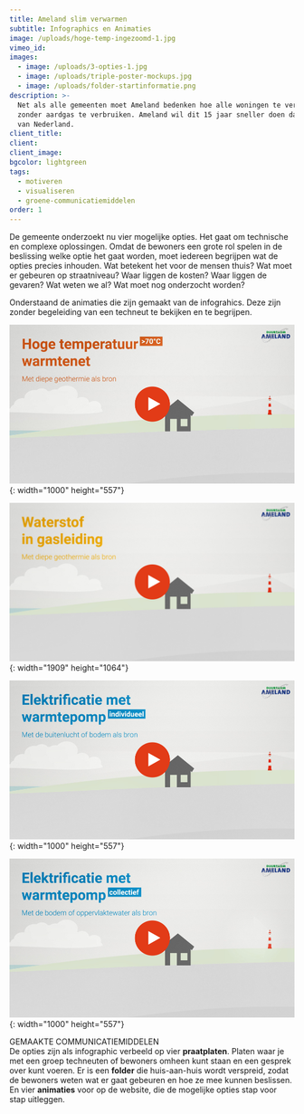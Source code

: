 ```yaml
---
title: Ameland slim verwarmen
subtitle: Infographics en Animaties
image: /uploads/hoge-temp-ingezoomd-1.jpg
vimeo_id:
images:
  - image: /uploads/3-opties-1.jpg
  - image: /uploads/triple-poster-mockups.jpg
  - image: /uploads/folder-startinformatie.png
description: >-
  Net als alle gemeenten moet Ameland bedenken hoe alle woningen te verwarmen
  zonder aardgas te verbruiken. Ameland wil dit 15 jaar sneller doen dan de rest
  van Nederland.
client_title:
client:
client_image:
bgcolor: lightgreen
tags:
  - motiveren
  - visualiseren
  - groene-communicatiemiddelen
order: 1
---
```

De gemeente onderzoekt nu vier mogelijke opties. Het gaat om technische en complexe oplossingen. Omdat de bewoners een grote rol spelen in de beslissing welke optie het gaat worden, moet iedereen begrijpen wat de opties precies inhouden. Wat betekent het voor de mensen thuis? Wat moet er gebeuren op straatniveau? Waar liggen de kosten? Waar liggen de gevaren? Wat weten we al? Wat moet nog onderzocht worden?

Onderstaand de animaties die zijn gemaakt van de infograhics. Deze zijn zonder begeleiding van een techneut te bekijken en te begrijpen.

![](/uploads/filmpje1.jpg){: width="1000" height="557"}

![](/uploads/filmpje2.jpg){: width="1909" height="1064"}

![](/uploads/filmpje3.jpg){: width="1000" height="557"}

![](/uploads/filmpje4.jpg){: width="1000" height="557"}

GEMAAKTE COMMUNICATIEMIDDELEN<br>De opties zijn als infographic verbeeld op vier **praatplaten**. Platen waar je met een groep techneuten of bewoners omheen kunt staan en een gesprek over kunt voeren. Er is een **folder** die huis-aan-huis wordt verspreid, zodat de bewoners weten wat er gaat gebeuren en hoe ze mee kunnen beslissen. En vier **animaties**&nbsp;voor op de website, die de mogelijke opties stap voor stap uitleggen.